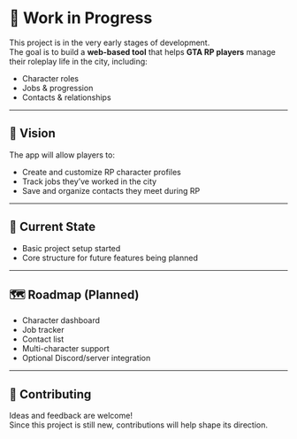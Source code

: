 # 🚧 Work in Progress  

This project is in the very early stages of development.  
The goal is to build a **web-based tool** that helps **GTA RP players** manage their roleplay life in the city, including:

- Character roles  
- Jobs & progression  
- Contacts & relationships  

---

## 🎯 Vision  

The app will allow players to:  

- Create and customize RP character profiles  
- Track jobs they’ve worked in the city  
- Save and organize contacts they meet during RP  

---

## 📌 Current State  

- Basic project setup started  
- Core structure for future features being planned  

---

## 🗺️ Roadmap (Planned)  

- Character dashboard  
- Job tracker  
- Contact list  
- Multi-character support  
- Optional Discord/server integration  

---

## 🤝 Contributing  

Ideas and feedback are welcome!  
Since this project is still new, contributions will help shape its direction.  

